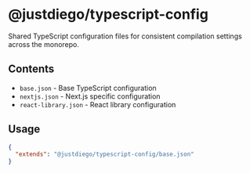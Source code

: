 # @justdiego/typescript-config

Shared TypeScript configuration files for consistent compilation settings across the monorepo.

## Contents

- `base.json` - Base TypeScript configuration
- `nextjs.json` - Next.js specific configuration
- `react-library.json` - React library configuration

## Usage

```json
{
  "extends": "@justdiego/typescript-config/base.json"
}
```
